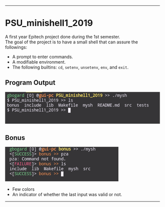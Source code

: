 ***

# PSU_minishell1_2019

A first year Epitech project done during the 1st semester.<br>
The goal of the project is to have a small shell that can assure the followings:<br>

* A prompt to enter commands.
* A modifiable environment.
* The following builtins: <code>cd</code>, <code>setenv</code>, <code>unsetenv</code>, <code>env</code>, and <code>exit</code>.<br>

## Program Output

![Minishell1 Normal Output](https://github.com/guillaumebgd/PSU_minishell1_2019/blob/master/.github_assets/PSU_minishell1_normal_output.png?raw=true)

## Bonus

![Minishell1 Bonus](https://github.com/guillaumebgd/PSU_minishell1_2019/blob/master/.github_assets/PSU_minishell1_bonus.png?raw=true)

* Few colors
* An indicator of whether the last input was valid or not.

***
